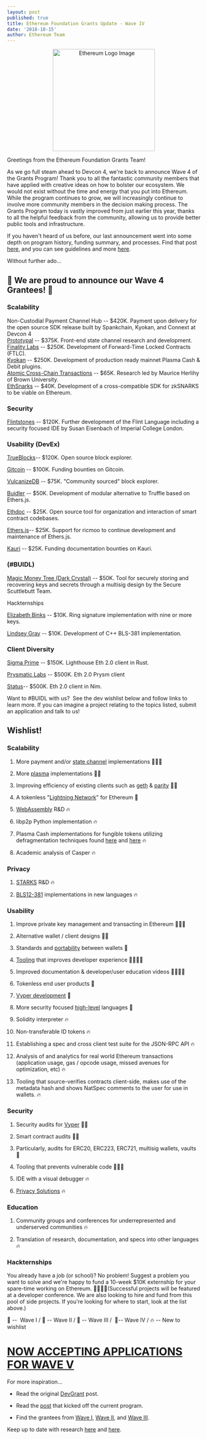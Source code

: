 ```yaml
---
layout: post
published: true
title: Ethereum Foundation Grants Update - Wave IV
date: '2018-10-15'
author: Ethereum Team
---
```


<center><img src="https://blog.ethereum.org/img/2018/08/grants_eth_logo.png" alt="Ethereum Logo Image" width="266"></center>

Greetings from the Ethereum Foundation Grants Team!

As we go full steam ahead to Devcon 4, we're back to announce Wave 4 of the Grants Program! Thank you to all the fantastic community members that have applied with creative ideas on how to bolster our ecosystem. We would not exist without the time and energy that you put into Ethereum. While the program continues to grow, we will increasingly continue to involve more community members in the decision making process. The Grants Program today is vastly improved from just earlier this year, thanks to all the helpful feedback from the community, allowing us to provide better public tools and infrastructure.

If you haven't heard of us before, our last announcement went into some depth on program history, funding summary, and processes. Find that post [here](https://blog.ethereum.org/2018/08/17/ethereum-foundation-grants-update-wave-3/), and you can see guidelines and more [here](https://app.tettra.co/teams/ethereum/pages/applying-for-ef-grants).

Without further ado...

## 🎉 We are proud to announce our Wave 4 Grantees! 🎉

### Scalability
Non-Custodial Payment Channel Hub​​ -- $420K. Payment upon delivery for the open source SDK release built by Spankchain, Kyokan, and Connext at Devcon 4\
[Prototypal​​](https://counterfactual.com/) -- $375K. Front-end state channel research and development.\
[Finality Labs](https://finalitylabs.io/)​​ ​​-- $250K. Development of Forward-Time Locked Contracts (FTLC).​\
[Kyokan​​](http://plasma.kyokan.io/) ​​-- $250K. Development of production ready mainnet Plasma Cash & Debit plugins.\
[Atomic Cross-Chain Transactions](http://cs.brown.edu/research/atomic-transactions/) -- $65K. Research led by Maurice Herlihy of Brown University.\
[EthSnarks​​](https://github.com/HarryR/ethsnarks) ​​-- $40K. Development of a cross-compatible SDK for zkSNARKS to be viable on Ethereum.

### Security

[Flintstones](https://github.com/flintlang)  -- $120K. Further development of the Flint Language including a security focused IDE by Susan Eisenbach of Imperial College London.

### Usability (DevEx)

[TrueBlocks](https://github.com/Great-Hill-Corporation/quickBlocks) ​​-- $120K. Open source block explorer.

[Gitcoin​​](https://gitcoin.co/) -- $100K. Funding bounties on Gitcoin.

[VulcanizeDB](https://github.com/vulcanize/vulcanizedb) ​​-- $75K. "Community sourced" block explorer.

[Buidler](http://getbuidler.com/) ​​-- $50K. Development of modular alternative to Truffle based on Ethers.js.

[Ethdoc​​](https://ethdoc.io/) -- $25K. Open source tool for organization and interaction of smart contract codebases.

[Ethers.js​​](https://blog.ricmoo.com/ethers-v4-released-6db6e08d523d) -- $25K. Support for ricmoo to continue development and maintenance of Ethers.js.

[Kauri​​](https://gitcoin.co/) -- $25K. Funding documentation bounties on Kauri.

### (#BUIDL)

[Magic Money Tree  (Dark Crystal)](https://darkcrystal.pw)  -- $50K. Tool for securely storing and recovering keys and secrets through a multisig design by the Secure Scuttlebutt Team.

Hackternships

[Elizabeth Binks](https://github.com/noot)​​ -- $10K. Ring signature implementation with nine or more keys.

[Lindsey Gray​​](https://github.com/lgray/bls12-381-cpp)  -- $10K. Development of C++ BLS-381 implementation.

### Client Diversity

[Sigma Prime](https://github.com/sigp/lighthouse/)​​ -- $150K. Lighthouse Eth 2.0 client in Rust.

[Prysmatic Labs](http://github.com/prysmaticlabs/prysm) -- $500K. Eth 2.0 Prysm client

[Status](https://blog.status.im/introducing-nimbus-3360367bb311) ​​-- $500K. Eth 2.0 client in Nim.

Want to #BUIDL with us?  See the dev wishlist below and follow links to learn more. If you can imagine a project relating to the topics listed, submit an application and talk to us!

## Wishlist!

### Scalability

1.  More payment and/or [state channel](http://www.jeffcoleman.ca/state-channels/) implementations 💚💙💜

2.  More [plasma](https://ethresear.ch/t/minimal-viable-plasma/426) implementations 💚💙

3.  Improving efficiency of existing clients such as [geth](https://github.com/ethereum/go-ethereum) & [parity](https://github.com/paritytech/parity-ethereum) 💚💙

4.  A tokenless "[Lightning Network](https://raiden.network/101.html)" for Ethereum 💙

5.  [WebAssembly](https://github.com/ewasm/design) R&D 🔥

6.  libp2p Python implementation 🔥

7.  Plasma Cash implementations for fungible tokens utilizing defragmentation techniques found [here](https://ethresear.ch/t/plasma-cash-defragmentation/3410) and [here](https://ethresear.ch/t/plasma-cash-defragmentation-take-2/3515) 🔥

8.  Academic analysis of Casper 🔥

### Privacy

1.  [STARKS](https://github.com/ethereum/research/tree/master/mimc_stark) R&D 🔥

2.  [BLS12-381](https://blog.z.cash/new-snark-curve/) implementations in new languages 🔥

### Usability

1.  Improve private key management and transacting in Ethereum 💚💙💛

2.  Alternative wallet / client designs 💙💜

3.  Standards and [portability](https://github.com/WalletConnect) between wallets 💙

4.  [Tooling](https://medium.com/buyethdomains/browseth-2018-roadmap-1533bfd02cd) that improves developer experience 💚💙💜💛

5.  Improved documentation & developer/user education videos 💚💙💜💛

6.  Tokenless end user products 💜

7.  [Vyper development](https://github.com/ethereum/vyper) 💜

8.  More security focused [high-level](https://github.com/flintlang/flint) languages 💜

9.  Solidity interpreter 🔥

10. Non-transferable ID tokens 🔥

11. Establishing a spec and cross client test suite for the JSON-RPC API 🔥

12. Analysis of and analytics for real world Ethereum transactions (application usage, gas / opcode usage, missed avenues for optimization, etc) 🔥

13. Tooling that source-verifies contracts client-side, makes use of the metadata hash and shows NatSpec comments to the user for use in wallets. 🔥

### Security

1.  Security audits for [Vyper](https://github.com/ethereum/vyper) 💙💜

2.  Smart contract audits 💚💜

3.  Particularly, audits for ERC20, ERC223, ERC721, multisig wallets, vaults 💜

4.  Tooling that prevents vulnerable code 💚💙💜

5.  IDE with a visual debugger 🔥

6.  [Privacy Solutions](https://cryptstorm.com/zk-snarks-comes-to-ethereum/) 🔥

### Education

1.  Community groups and conferences for underrepresented and underserved communities 🔥

2.  Translation of research, documentation, and specs into other languages 🔥

### Hackternships

You already have a job (or school)? No problem! Suggest a problem you want to solve and we're happy to fund a 10-week $10K externship for your spare-time working on Ethereum. 💚💙💜💛(Successful projects will be featured at a developer conference. We are also looking to hire and fund from this pool of side projects. If you're looking for where to start, look at the list above.)

💚 --  Wave I / 💙 -- Wave II / 💜 -- Wave III /  💛-- Wave IV / 🔥 -- New to wishlist

# [NOW ACCEPTING APPLICATIONS FOR WAVE V](https://efgrants.typeform.com/to/huczUJ)

For more inspiration...

-   Read the original [DevGrant](https://blog.ethereum.org/2015/04/07/devgrants-help/) post.

-   Read the [post](https://blog.ethereum.org/2018/01/02/ethereum-scalability-research-development-subsidy-programs/) that kicked off the current program.

-   Find the grantees from [Wave I](https://blog.ethereum.org/2018/03/07/announcing-beneficiaries-ethereum-foundation-grants/), [Wave II](https://blog.ethereum.org/2018/05/02/announcing-may-2018-cohort-ef-grants/), and [Wave III](https://blog.ethereum.org/2018/08/17/ethereum-foundation-grants-update-wave-3/).

Keep up to date with research [here](https://ethresear.ch/) and [here](http://www.weekinethereum.com/).
